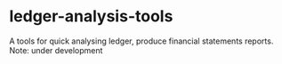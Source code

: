 # ledger-analysis-tools
A tools for quick analysing ledger, produce financial statements reports. Note: under development
